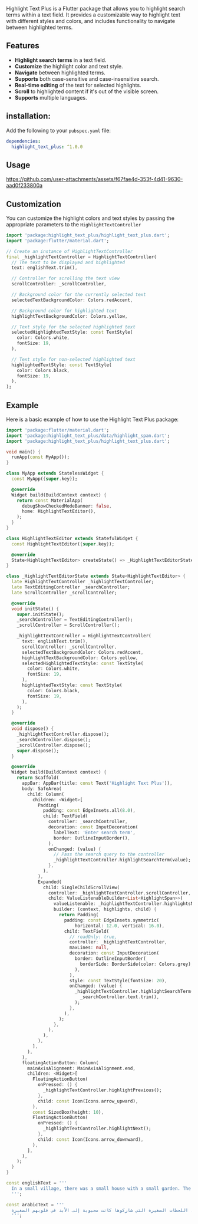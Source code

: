 <!--
This README describes the package. If you publish this package to pub.dev,
this README's contents appear on the landing page for your package.

For information about how to write a good package README, see the guide for
[writing package pages](https://dart.dev/guides/libraries/writing-package-pages).

For general information about developing packages, see the Dart guide for
[creating packages](https://dart.dev/guides/libraries/create-library-packages)
and the Flutter guide for
[developing packages and plugins](https://flutter.dev/developing-packages).
-->

Highlight Text Plus is a Flutter package that allows you to highlight search terms within a text field. It provides a customizable way to highlight text with different styles and colors, and includes functionality to navigate between highlighted terms.

## Features

- **Highlight search terms** in a text field.
- **Customize** the highlight color and text style.
- **Navigate** between highlighted terms.
- **Supports** both case-sensitive and case-insensitive search.
- **Real-time editing** of the text for selected highlights.
- **Scroll** to highlighted content if it's out of the visible screen.
- **Supports** multiple languages.



## installation: 
  Add the following to your `pubspec.yaml` file:

  ```yaml
  dependencies:
    highlight_text_plus: ^1.0.0 
  ```



## Usage
https://github.com/user-attachments/assets/f67fae4d-353f-4d41-9630-aad0f233800a


## Customization
You can customize the highlight colors and text styles by passing the appropriate parameters to the `HighlightTextController`

```dart
import 'package:highlight_text_plus/highlight_text_plus.dart';
import 'package:flutter/material.dart';

// Create an instance of HighlightTextController
final _highlightTextController = HighlightTextController(
  // The text to be displayed and highlighted
  text: englishText.trim(),

  // Controller for scrolling the text view
  scrollController: _scrollController,

  // Background color for the currently selected text
  selectedTextBackgroundColor: Colors.redAccent,

  // Background color for highlighted text
  highlightTextBackgroundColor: Colors.yellow,

  // Text style for the selected highlighted text
  selectedHighlightedTextStyle: const TextStyle(
    color: Colors.white,
    fontSize: 19,
  ),

  // Text style for non-selected highlighted text
  highlightedTextStyle: const TextStyle(
    color: Colors.black,
    fontSize: 19,
  ),
);

```



## Example
Here is a basic example of how to use the Highlight Text Plus package:

```dart
import 'package:flutter/material.dart';
import 'package:highlight_text_plus/data/highlight_span.dart';
import 'package:highlight_text_plus/highlight_text_plus.dart';

void main() {
  runApp(const MyApp());
}

class MyApp extends StatelessWidget {
  const MyApp({super.key});

  @override
  Widget build(BuildContext context) {
    return const MaterialApp(
      debugShowCheckedModeBanner: false,
      home: HighlightTextEditor(),
    );
  }
}

class HighlightTextEditor extends StatefulWidget {
  const HighlightTextEditor({super.key});

  @override
  State<HighlightTextEditor> createState() => _HighlightTextEditorState();
}

class _HighlightTextEditorState extends State<HighlightTextEditor> {
  late HighlightTextController _highlightTextController;
  late TextEditingController _searchController;
  late ScrollController _scrollController;

  @override
  void initState() {
    super.initState();
    _searchController = TextEditingController();
    _scrollController = ScrollController();

    _highlightTextController = HighlightTextController(
      text: englishText.trim(),
      scrollController: _scrollController,
      selectedTextBackgroundColor: Colors.redAccent,
      highlightTextBackgroundColor: Colors.yellow,
      selectedHighlightedTextStyle: const TextStyle(
        color: Colors.white,
        fontSize: 19,
      ),
      highlightedTextStyle: const TextStyle(
        color: Colors.black,
        fontSize: 19,
      ),
    );
  }

  @override
  void dispose() {
    _highlightTextController.dispose();
    _searchController.dispose();
    _scrollController.dispose();
    super.dispose();
  }

  @override
  Widget build(BuildContext context) {
    return Scaffold(
      appBar: AppBar(title: const Text('Highlight Text Plus')),
      body: SafeArea(
        child: Column(
          children: <Widget>[
            Padding(
              padding: const EdgeInsets.all(8.0),
              child: TextField(
                controller: _searchController,
                decoration: const InputDecoration(
                  labelText: 'Enter search term',
                  border: OutlineInputBorder(),
                ),
                onChanged: (value) {
                  // Pass the search query to the controller
                  _highlightTextController.highlightSearchTerm(value);
                },
              ),
            ),
            Expanded(
              child: SingleChildScrollView(
                controller: _highlightTextController.scrollController,
                child: ValueListenableBuilder<List<HighlightSpan>>(
                  valueListenable: _highlightTextController.highlightsNotifier,
                  builder: (context, highlights, child) {
                    return Padding(
                      padding: const EdgeInsets.symmetric(
                          horizontal: 12.0, vertical: 16.0),
                      child: TextField(
                        // readOnly: true,
                        controller: _highlightTextController,
                        maxLines: null,
                        decoration: const InputDecoration(
                          border: OutlineInputBorder(
                            borderSide: BorderSide(color: Colors.grey),
                          ),
                        ),
                        style: const TextStyle(fontSize: 20),
                        onChanged: (value) {
                          _highlightTextController.highlightSearchTerm(
                            _searchController.text.trim(),
                          );
                        },
                      ),
                    );
                  },
                ),
              ),
            ),
          ],
        ),
      ),
      floatingActionButton: Column(
        mainAxisAlignment: MainAxisAlignment.end,
        children: <Widget>[
          FloatingActionButton(
            onPressed: () {
              _highlightTextController.highlightPrevious();
            },
            child: const Icon(Icons.arrow_upward),
          ),
          const SizedBox(height: 10),
          FloatingActionButton(
            onPressed: () {
              _highlightTextController.highlightNext();
            },
            child: const Icon(Icons.arrow_downward),
          ),
        ],
      ),
    );
  }
}

const englishText = '''
  In a small village, there was a small house with a small garden. The small children loved to play with their small toys in the small backyard. Every small detail of their small world brought them immense joy. The small moments they shared were forever cherished in their small hearts. In a small village, there was a small house with a small garden. The small children loved to play with their small toys in the small backyard. Every small detail of their small world brought them immense joy. The small moments they shared were forever cherished in their small hearts. In a small village, there was a small house with a small garden. The small children loved to play with their small toys in the small backyard. Every small detail of their small world brought them immense joy. The small moments they shared were forever cherished in their small hearts. In a small village, there was a small house with a small garden. The small children loved to play with their small toys in the small backyard. Every small detail of their small world brought them immense joy. The small moments they shared were forever cherished in their small hearts.
  ''';

const arabicText = '''
  في قرية صغيرة، كان هناك منزل صغير بحديقة صغيرة. أحب الأطفال الصغار اللعب بألعابهم الصغيرة في الفناء الخلفي الصغير. كل تفصيل صغير في عالمهم الصغير جلب لهم فرحة كبيرة. اللحظات الصغيرة التي شاركوها كانت محبوبة إلى الأبد في قلوبهم الصغيرة. في قرية صغيرة، كان هناك منزل صغير بحديقة صغيرة. أحب الأطفال الصغار اللعب بألعابهم الصغيرة في الفناء الخلفي الصغير. كل تفصيل صغير في عالمهم الصغير جلب لهم فرحة كبيرة. اللحظات الصغيرة التي شاركوها كانت محبوبة إلى الأبد في قلوبهم الصغيرة. في قرية صغيرة، كان هناك منزل صغير بحديقة صغيرة. أحب الأطفال الصغار اللعب بألعابهم الصغيرة في الفناء الخلفي الصغير. كل تفصيل صغير في عالمهم الصغير جلب لهم فرحة كبيرة. اللحظات الصغيرة التي شاركوها كانت محبوبة إلى الأبد في قلوبهم الصغيرة. في قرية صغيرة، كان هناك منزل صغير بحديقة صغيرة. أحب الأطفال الصغار اللعب بألعابهم الصغيرة في الفناء الخلفي الصغير. كل تفصيل صغير في عالمهم الصغير جلب لهم فرحة كبيرة. اللحظات الصغيرة التي شاركوها كانت محبوبة إلى الأبد في قلوبهم الصغيرة.
  ''';
 
``` 



